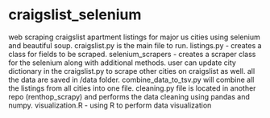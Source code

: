 # craigslist_selenium

web scraping craigslist apartment listings for major us cities using selenium and beautiful soup.
craigslist.py is the main file to run.
listings.py - creates a class for fields to be scraped.
selenium_scrapers - creates a scraper class for the selenium along with additional methods.
user can update city dictionary in the craigslist.py to scrape other cities on craigslist as well.
all the data are saved in /data folder.
combine_data_to_tsv.py will combine all the listings from all cities into one file.
cleaning.py file is located in another repo (renthop_scrapy) and performs the data cleaning using pandas and numpy.
visualization.R - using R to perform data visualization
